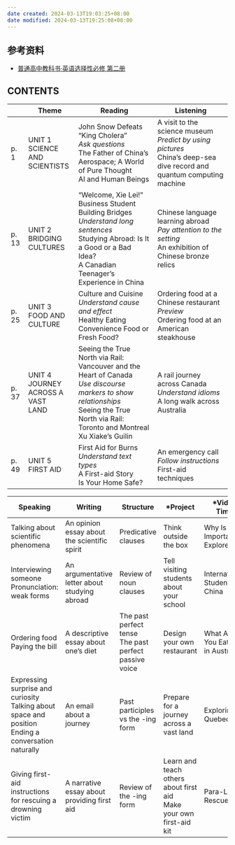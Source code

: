 ```yaml
---
date created: 2024-03-13T19:03:25+08:00
date modified: 2024-03-13T19:25:08+08:00
---
```


## 参考资料

- [普通高中教科书·英语选择性必修 第二册](https://basic.smartedu.cn/tchMaterial/detail?contentType=assets_document&contentId=0d537335-d02c-4774-85e2-7554c86fea7e&catalogType=tchMaterial&subCatalog=tchMaterial)

## CONTENTS  

|       | Theme                                            | Reading                                                                                                                                                                                               | Listening                                                                                                                      |
| ----- | ------------------------------------------------ | ----------------------------------------------------------------------------------------------------------------------------------------------------------------------------------------------------- | ------------------------------------------------------------------------------------------------------------------------------ |
| p. 1  | UNIT 1  <br>SCIENCE AND  <br>SCIENTISTS          | John Snow Defeats “King Cholera”  <br>*Ask questions*  <br>The Father of China’s Aerospace; A World of Pure Thought  <br>AI and Human Beings                                                          | A visit to the science museum  <br>*Predict by using pictures*  <br>China’s deep-sea dive record and quantum computing machine |
| p. 13 | UNIT 2  <br>BRIDGING  <br>CULTURES               | “Welcome, Xie Lei!” Business Student Building Bridges  <br>*Understand long sentences*  <br>Studying Abroad: Is It a Good or a Bad Idea?  <br>A Canadian Teenager’s Experience in China               | Chinese language learning abroad  <br>*Pay attention to the setting*  <br>An exhibition of Chinese bronze relics               |
| p. 25 | UNIT 3  <br>FOOD AND  <br>CULTURE                | Culture and Cuisine  <br>*Understand cause and effect*  <br>Healthy Eating  <br>Convenience Food or Fresh Food?                                                                                       | Ordering food at a Chinese restaurant  <br>*Preview*  <br>Ordering food at an American steakhouse                              |
| p. 37 | UNIT 4  <br>JOURNEY  <br>ACROSS A VAST  <br>LAND | Seeing the True North via Rail: Vancouver and the Heart of Canada  <br>*Use discourse markers to show relationships*  <br>Seeing the True North via Rail: Toronto and Montreal  <br>Xu Xiake’s Guilin | A rail journey across Canada  <br>*Understand idioms*  <br>A long walk across Australia                                        |
| p. 49 | UNIT 5  <br>FIRST AID                            | First Aid for Burns  <br>*Understand text types*  <br>A First-aid Story  <br>Is Your Home Safe?                                                                                                       | An emergency call  <br>*Follow instructions*  <br>First-aid techniques                                                         |

| Speaking                                                                                                     | Writing                                       | Structure                                                  | \*Project                                                               | \*Video Time                      |
| ------------------------------------------------------------------------------------------------------------ | --------------------------------------------- | ---------------------------------------------------------- | ----------------------------------------------------------------------- | --------------------------------- |
| Talking about scientific phenomena                                                                           | An opinion essay about the scientific spirit  | Predicative clauses                                        | Think outside the box                                                   | Why Is It Important to Explore?   |
| Interviewing someone  <br>Pronunciation: weak forms                                                          | An argumentative letter about studying abroad | Review of noun clauses                                     | Tell visiting students about your school                                | International Students in China   |
| Ordering food  <br>Paying the bill                                                                           | A descriptive essay about one’s diet          | The past perfect tense  <br>The past perfect passive voice | Design your own restaurant                                              | What Are You Eating in Australia? |
| Expressing surprise and curiosity  <br>Talking about space and position  <br>Ending a conversation naturally | An email about a journey                      | Past participles vs the -ing form                          | Prepare for a journey across a vast land                                | Exploring Quebec                  |
| Giving first-aid instructions for rescuing a drowning victim                                                 | A narrative essay about providing first aid   | Review of the -ing form                                    | Learn and teach others about first aid  <br>Make your own first-aid kit | Para-Life Rescue                  |

